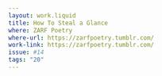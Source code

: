 ```yaml
---
layout: work.liquid
title: How To Steal a Glance
where: ZARF Poetry
where-url: https://zarfpoetry.tumblr.com/
work-link: https://zarfpoetry.tumblr.com/
issue: #14
tags: "20"
---
```

